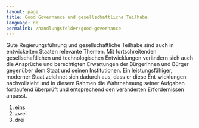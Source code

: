 ```yaml
---
layout: page
title: Good Governance und gesellschaftliche Teilhabe
language: de
permalink: /handlungsfelder/good-governance
---
```


Gute Regierungsführung und gesellschaftliche Teilhabe sind auch in entwickelten Staaten relevante Themen. Mit fortschreitenden gesellschaftlichen und technologischen Entwicklungen verändern sich auch die Ansprüche und berechtigten Erwartungen der Bürgerinnen und Bürger gegenüber dem Staat und seinen Institutionen. Ein leistungsfähiger, moderner Staat zeichnet sich dadurch aus, dass er diese Ent-wicklungen nachvollzieht und in diesem Rahmen die Wahrnehmung seiner Aufgaben fortlaufend überprüft und entsprechend den veränderten Erfordernissen anpasst.

1. eins
2. zwei
3. drei
